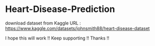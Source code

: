 # Heart-Disease-Prediction
download dataset from Kaggle
URL : https://www.kaggle.com/datasets/johnsmith88/heart-disease-dataset

I hope this will work !! Keep supporting !! Thanks !!
